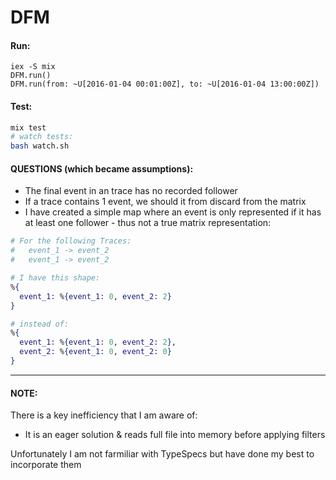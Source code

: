 # DFM

#### Run:

```
iex -S mix
DFM.run()
DFM.run(from: ~U[2016-01-04 00:01:00Z], to: ~U[2016-01-04 13:00:00Z])
```

#### Test:

```bash
mix test
# watch tests:
bash watch.sh
```

#### QUESTIONS (which became assumptions):
- The final event in an trace has no recorded follower
- If a trace contains 1 event, we should it from discard from the matrix
- I have created a simple map where an event is only represented if it has at least one follower - thus not a true matrix representation:
```elixir
# For the following Traces:
#   event_1 -> event_2
#   event_1 -> event_2

# I have this shape:
%{
  event_1: %{event_1: 0, event_2: 2}
}

# instead of:
%{
  event_1: %{event_1: 0, event_2: 2}, 
  event_2: %{event_1: 0, event_2: 0}
}
```
___

#### NOTE: 
There is a key inefficiency that I am aware of:
- It is an eager solution & reads full file into memory before applying filters

Unfortunately I am not farmiliar with TypeSpecs but have done my best to incorporate them 
